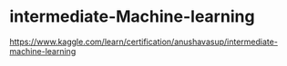 # intermediate-Machine-learning
https://www.kaggle.com/learn/certification/anushavasup/intermediate-machine-learning
